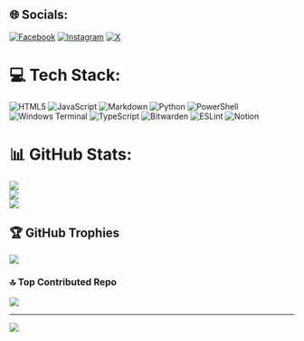 ## 🌐 Socials:
[![Facebook](https://img.shields.io/badge/Facebook-%231877F2.svg?logo=Facebook&logoColor=white)](https://facebook.com/theAilurophile) [![Instagram](https://img.shields.io/badge/Instagram-%23E4405F.svg?logo=Instagram&logoColor=white)](https://instagram.com/the.ailurophile_) [![X](https://img.shields.io/badge/X-black.svg?logo=X&logoColor=white)](https://x.com/theAilurophile_) 

# 💻 Tech Stack:
![HTML5](https://img.shields.io/badge/html5-%23E34F26.svg?style=plastic&logo=html5&logoColor=white) ![JavaScript](https://img.shields.io/badge/javascript-%23323330.svg?style=plastic&logo=javascript&logoColor=%23F7DF1E) ![Markdown](https://img.shields.io/badge/markdown-%23000000.svg?style=plastic&logo=markdown&logoColor=white) ![Python](https://img.shields.io/badge/python-3670A0?style=plastic&logo=python&logoColor=ffdd54) ![PowerShell](https://img.shields.io/badge/PowerShell-%235391FE.svg?style=plastic&logo=powershell&logoColor=white) ![Windows Terminal](https://img.shields.io/badge/Windows%20Terminal-%234D4D4D.svg?style=plastic&logo=windows-terminal&logoColor=white) ![TypeScript](https://img.shields.io/badge/typescript-%23007ACC.svg?style=plastic&logo=typescript&logoColor=white) ![Bitwarden](https://img.shields.io/badge/bitwarden-%23175DDC.svg?style=plastic&logo=bitwarden&logoColor=white) ![ESLint](https://img.shields.io/badge/ESLint-4B3263?style=plastic&logo=eslint&logoColor=white) ![Notion](https://img.shields.io/badge/Notion-%23000000.svg?style=plastic&logo=notion&logoColor=white)
# 📊 GitHub Stats:
![](https://github-readme-stats.vercel.app/api?username=codexophile&theme=onedark&hide_border=false&include_all_commits=true&count_private=true)<br/>
![](https://github-readme-streak-stats.herokuapp.com/?user=codexophile&theme=onedark&hide_border=false)<br/>
![](https://github-readme-stats.vercel.app/api/top-langs/?username=codexophile&theme=onedark&hide_border=false&include_all_commits=true&count_private=true&layout=compact)

## 🏆 GitHub Trophies
![](https://github-profile-trophy.vercel.app/?username=codexophile&theme=shadow_blue&no-frame=false&no-bg=false&margin-w=4)

### 🔝 Top Contributed Repo
![](https://github-contributor-stats.vercel.app/api?username=codexophile&limit=5&theme=dark&combine_all_yearly_contributions=true)

---
[![](https://visitcount.itsvg.in/api?id=codexophile&icon=0&color=2)](https://visitcount.itsvg.in)

<!-- Proudly created with GPRM ( https://gprm.itsvg.in ) -->
